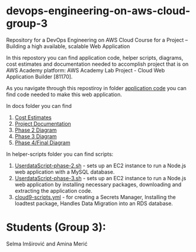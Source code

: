 # devops-engineering-on-aws-cloud-group-3
Repository for a DevOps Engineering on AWS Cloud Course for a Project –  Building a high available, scalable Web Application 

In this repostory you can find application code, helper scripts, diagrams, cost estimates and documentation needed to accomplish project that is on AWS Academy platform: AWS Academy Lab Project - Cloud Web Application Builder [81170]. 

As you navigate through this repostiroy in folder [application code](https://github.com/aminameric/devops-engineering-on-aws-cloud-group-3/tree/main/application-code/codebase_partner) you can find code needed to make this web application.

In docs folder you can find <br>
1. [Cost Estimates](https://github.com/aminameric/devops-engineering-on-aws-cloud-group-3/blob/main/docs/Cost%20Estimate%20-%20Group%203.pdf)
2. [Project Documentation](https://github.com/aminameric/devops-engineering-on-aws-cloud-group-3/blob/main/docs/Documentation.md)
3. [Phase 2 Diagram](https://github.com/aminameric/devops-engineering-on-aws-cloud-group-3/blob/main/docs/phase2_diagram.jpeg)
4. [Phase 3 Diagram](https://github.com/aminameric/devops-engineering-on-aws-cloud-group-3/blob/main/docs/Phase%203%20Diagram.jpg)
5. [Phase 4/Final Diagram](https://github.com/aminameric/devops-engineering-on-aws-cloud-group-3/blob/main/docs/Phase%204%20Diagram.jpg) <br>

In helper-scripts folder you can find scripts: <br>
1. [UserdataScript-phase-2.sh](https://github.com/aminameric/devops-engineering-on-aws-cloud-group-3/blob/main/helper-scripts/UserdataScript-phase-2.sh) - sets up an EC2 instance to run a Node.js web application with a MySQL database.
2. [UserdataScript-phase-3.sh](https://github.com/aminameric/devops-engineering-on-aws-cloud-group-3/blob/main/helper-scripts/UserdataScript-phase-3.sh) - sets up an EC2 instance to run a Node.js web application by installing necessary packages, downloading and extracting the application code.
3. [cloud9-scripts.yml](https://github.com/aminameric/devops-engineering-on-aws-cloud-group-3/blob/main/helper-scripts/cloud9-scripts.yml) - for creating a Secrets Manager, Installing the loadtest package, Handles Data Migration into an RDS database.


# Students (Group 3): 
Selma Imširović and Amina Merić

